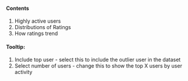 #### Contents

1. Highly active users
2. Distributions of Ratings
3. How ratings trend

#### Tooltip:

1. Include top user - select this to include the outlier user in the dataset
2. Select number of users - change this to show the top X users by user activity
